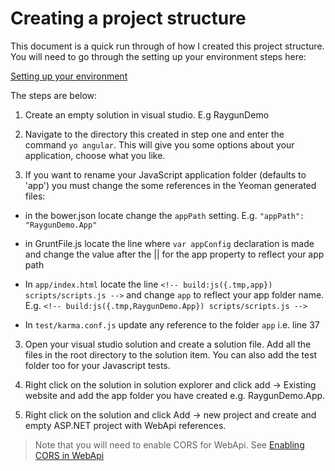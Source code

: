 ﻿# Creating a project structure

This document is a quick run through of how I created this project structure. You will need to go through the setting up your
environment steps here:

[Setting up your environment](https://github.com/justsayno/fhf-demo/blob/master/setting-up-your-environment.md)

The steps are below:

1. Create an empty solution in visual studio. E.g RaygunDemo

2. Navigate to the directory this created in step one and enter the command `yo angular`. This will give you some options 
about your application, choose what you like.

3. If you want to rename your JavaScript application folder (defaults to 'app') you must change the some references in the Yeoman
generated files:

- in the bower.json locate change the `appPath` setting. E.g. `"appPath": "RaygunDemo.App"`
- in GruntFile.js locate the line where `var appConfig` declaration is made and change the value after the || for the app property to
reflect your app path


- In `app/index.html` locate the line `<!-- build:js({.tmp,app}) scripts/scripts.js -->` and change `app` to reflect your app folder
name. E.g. `<!-- build:js({.tmp,RaygunDemo.App}) scripts/scripts.js -->`
- In `test/karma.conf.js` update any reference to the folder `app` i.e. line 37

3. Open your visual studio solution and create a solution file. Add all the files in the root directory to the solution item. You can also add
the test folder too for your Javascript tests.

4. Right click on the solution in solution explorer and click add -> Existing website and add the app folder you have created e.g. RaygunDemo.App.

5. Right click on the solution and click Add -> new project and create and empty ASP.NET project with WebApi references.

> Note that you will need to enable CORS for WebApi. See [Enabling CORS in WebApi](http://www.asp.net/web-api/overview/security/enabling-cross-origin-requests-in-web-api)

